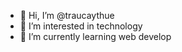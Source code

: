 - 👋 Hi, I’m @traucaythue
- 👀 I’m interested in technology
- 🌱 I’m currently learning web develop
<!---
traucaythue/traucaythue is a ✨ special ✨ repository because its `README.md` (this file) appears on your GitHub profile.
You can click the Preview link to take a look at your changes.
--->
